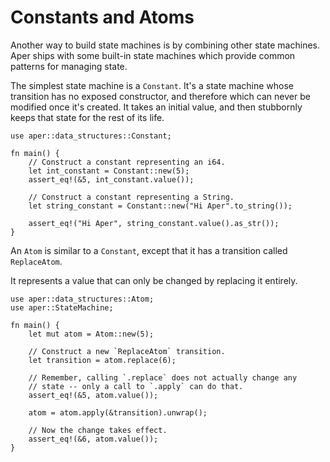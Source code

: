 # Constants and Atoms

Another way to build state machines is by combining other state 
machines. Aper ships with some built-in state machines which provide
common patterns for managing state.

The simplest state machine is a `Constant`. It's a state machine whose 
transition has no exposed constructor, and therefore which can never 
be modified once it's created. It takes an initial value, and then 
stubbornly keeps that state for the rest of its life.

```rust,noplaypen
use aper::data_structures::Constant;

fn main() {
    // Construct a constant representing an i64.
    let int_constant = Constant::new(5);
    assert_eq!(&5, int_constant.value());

    // Construct a constant representing a String.
    let string_constant = Constant::new("Hi Aper".to_string());

    assert_eq!("Hi Aper", string_constant.value().as_str());
}
```

An `Atom` is similar to a `Constant`, except that it has a transition called `ReplaceAtom`.

It represents a value that can only be changed by replacing it entirely.

```rust,noplaypen
use aper::data_structures::Atom;
use aper::StateMachine;

fn main() {
    let mut atom = Atom::new(5);

    // Construct a new `ReplaceAtom` transition.
    let transition = atom.replace(6);

    // Remember, calling `.replace` does not actually change any
    // state -- only a call to `.apply` can do that.
    assert_eq!(&5, atom.value());
    
    atom = atom.apply(&transition).unwrap();

    // Now the change takes effect.
    assert_eq!(&6, atom.value());
}
```